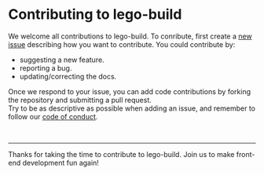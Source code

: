 # Contributing to lego-build

We welcome all contributions to lego-build. To conribute, first create a [new issue](https://github.com/lego-build/lego-build/issues/new/choose) describing how you want to contribute. You could contribute by:

- suggesting a new feature.
- reporting a bug.
- updating/correcting the docs.

Once we respond to your issue, you can add code contributions by forking the repository and submitting a pull request.
<br />
Try to be as descriptive as possible when adding an issue, and remember to follow our [code of conduct](./CODE_OF_CONDUCT.md).

<br />

---

Thanks for taking the time to contribute to lego-build. Join us to make front-end development fun again!
